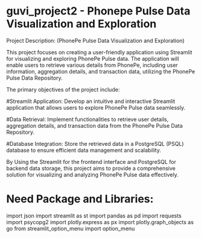 # guvi_project2 - Phonepe Pulse Data Visualization and Exploration

Project Description: (PhonePe Pulse Data Visualization and Exploration)

This project focuses on creating a user-friendly application using Streamlit for visualizing and exploring PhonePe Pulse data. The application will enable users to retrieve various details from PhonePe, including user information, aggregation details, and transaction data, utilizing the PhonePe Pulse Data Repository.

The primary objectives of the project include:

#Streamlit Application: Develop an intuitive and interactive Streamlit application that allows users to explore PhonePe Pulse data seamlessly.

#Data Retrieval: Implement functionalities to retrieve user details, aggregation details, and transaction data from the PhonePe Pulse Data Repository.

#Database Integration: Store the retrieved data in a PostgreSQL (PSQL) database to ensure efficient data management and scalability.

By Using the Streamlit for the frontend interface and PostgreSQL for backend data storage, this project aims to provide a comprehensive solution for visualizing and analyzing PhonePe Pulse data effectively.

# Need Package and Libraries:
import json
import streamlit as st
import pandas as pd
import requests
import psycopg2
import plotly.express as px
import plotly.graph_objects as go
from streamlit_option_menu import option_menu
